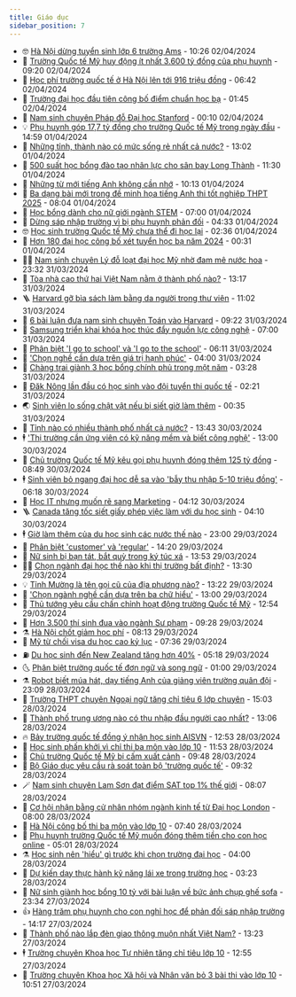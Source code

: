 ```yaml
---
title: Giáo dục
sidebar_position: 7
---
```


<!-- vnexpress-giao-duc:START -->
- 🤓 [Hà Nội dừng tuyển sinh lớp 6 trường Ams](https://vnexpress.net/ha-noi-dung-tuyen-sinh-lop-6-truong-ams-4729702.html) - 10:26 02/04/2024
- 🦆 [Trường Quốc tế Mỹ huy động ít nhất 3.600 tỷ đồng của phụ huynh](https://vnexpress.net/truong-quoc-te-my-huy-dong-it-nhat-3-600-ty-dong-cua-phu-huynh-4729437.html) - 09:20 02/04/2024
- 🦩 [Học phí trường quốc tế ở Hà Nội lên tới 916 triệu đồng](https://vnexpress.net/hoc-phi-truong-quoc-te-o-ha-noi-len-toi-916-trieu-dong-4728994.html) - 06:42 02/04/2024
- 🌮 [Trường đại học đầu tiên công bố điểm chuẩn học bạ](https://vnexpress.net/truong-dai-hoc-dau-tien-cong-bo-diem-chuan-hoc-ba-4729348.html) - 01:45 02/04/2024
- 🔭 [Nam sinh chuyên Pháp đỗ Đại học Stanford](https://vnexpress.net/nam-sinh-chuyen-phap-do-dai-hoc-stanford-4729029.html) - 00:10 02/04/2024
- 💡 [Phụ huynh góp 17,7 tỷ đồng cho trường Quốc tế Mỹ trong ngày đầu](https://vnexpress.net/phu-huynh-gop-17-7-ty-dong-cho-truong-quoc-te-my-trong-ngay-dau-4729285.html) - 14:59 01/04/2024
- 🥰 [Những tỉnh, thành nào có mức sống rẻ nhất cả nước?](https://vnexpress.net/nhung-tinh-thanh-nao-co-muc-song-re-nhat-ca-nuoc-4729250.html) - 13:02 01/04/2024
- 🐲 [500 suất học bổng đào tạo nhân lực cho sân bay Long Thành](https://vnexpress.net/500-suat-hoc-bong-dao-tao-nhan-luc-cho-san-bay-long-thanh-4729235.html) - 11:30 01/04/2024
- 🦒 [Những từ mới tiếng Anh không cần nhớ](https://vnexpress.net/nhung-tu-moi-tieng-anh-khong-can-nho-4728723.html) - 10:13 01/04/2024
- 🦆 [Ba dạng bài mới trong đề minh họa tiếng Anh thi tốt nghiệp THPT 2025](https://vnexpress.net/ba-dang-bai-moi-trong-de-minh-hoa-tieng-anh-thi-tot-nghiep-thpt-2025-4728717.html) - 08:04 01/04/2024
- 🧰 [Học bổng dành cho nữ giới ngành STEM](https://vnexpress.net/hoc-bong-danh-cho-nu-gioi-nganh-stem-4727541.html) - 07:00 01/04/2024
- 🐘 [Dừng sáp nhập trường vì bị phụ huynh phản đối](https://vnexpress.net/dung-sap-nhap-truong-vi-bi-phu-huynh-phan-doi-4729013.html) - 04:33 01/04/2024
- 🤓 [Học sinh trường Quốc tế Mỹ chưa thể đi học lại](https://vnexpress.net/hoc-sinh-truong-quoc-te-my-chua-the-di-hoc-lai-4728818.html) - 02:36 01/04/2024
- 🧰 [Hơn 180 đại học công bố xét tuyển học bạ năm 2024](https://vnexpress.net/hon-180-dai-hoc-cong-bo-xet-tuyen-hoc-ba-nam-2024-4728811.html) - 00:31 01/04/2024
- 🧑‍💻 [Nam sinh chuyên Lý đỗ loạt đại học Mỹ nhờ đam mê nước hoa](https://vnexpress.net/nam-sinh-chuyen-ly-do-loat-dai-hoc-my-nho-dam-me-nuoc-hoa-4728846.html) - 23:32 31/03/2024
- 🫶 [Tòa nhà cao thứ hai Việt Nam nằm ở thành phố nào?](https://vnexpress.net/toa-nha-cao-thu-hai-viet-nam-nam-o-thanh-pho-nao-4728757.html) - 13:17 31/03/2024
- 🪜 [Harvard gỡ bìa sách làm bằng da người trong thư viện](https://vnexpress.net/harvard-go-bia-sach-lam-bang-da-nguoi-trong-thu-vien-4728519.html) - 11:02 31/03/2024
- 🎊 [6 bài luận đưa nam sinh chuyên Toán vào Harvard](https://vnexpress.net/6-bai-luan-dua-nam-sinh-chuyen-toan-vao-harvard-4728607.html) - 09:22 31/03/2024
- 🧐 [Samsung triển khai khóa học thúc đẩy nguồn lực công nghệ](https://vnexpress.net/samsung-trien-khai-khoa-hoc-thuc-day-nguon-luc-cong-nghe-4728237.html) - 07:00 31/03/2024
- 🌈 [Phân biệt &#39;I go to school&#39; và &#39;I go to the school&#39;](https://vnexpress.net/phan-biet-i-go-to-school-va-i-go-to-the-school-4728722.html) - 06:11 31/03/2024
- 🥰 [&#39;Chọn nghề cần dựa trên giá trị hạnh phúc&#39;](https://vnexpress.net/chon-nghe-can-dua-tren-gia-tri-hanh-phuc-4726185.html) - 04:00 31/03/2024
- 🎡 [Chàng trai giành 3 học bổng chính phủ trong một năm](https://vnexpress.net/chang-trai-gianh-3-hoc-bong-chinh-phu-trong-mot-nam-4728678.html) - 03:28 31/03/2024
- 🎊 [Đăk Nông lần đầu có học sinh vào đội tuyển thi quốc tế](https://vnexpress.net/dak-nong-lan-dau-co-hoc-sinh-vao-doi-tuyen-thi-quoc-te-4728168.html) - 02:21 31/03/2024
- 🌏 [Sinh viên lo sống chật vật nếu bị siết giờ làm thêm](https://vnexpress.net/sinh-vien-lo-song-chat-vat-neu-bi-siet-gio-lam-them-4726988.html) - 00:35 31/03/2024
- 🥸 [Tỉnh nào có nhiều thành phố nhất cả nước?](https://vnexpress.net/tinh-nao-co-nhieu-thanh-pho-nhat-ca-nuoc-4728581.html) - 13:43 30/03/2024
- 🕴 [&#39;Thị trường cần ứng viên có kỹ năng mềm và biết công nghệ&#39;](https://vnexpress.net/thi-truong-can-ung-vien-co-ky-nang-mem-va-biet-cong-nghe-4726182.html) - 13:00 30/03/2024
- 💂 [Chủ trường Quốc tế Mỹ kêu gọi phụ huynh đóng thêm 125 tỷ đồng](https://vnexpress.net/chu-truong-quoc-te-my-keu-goi-phu-huynh-dong-them-125-ty-dong-4728486.html) - 08:49 30/03/2024
- 🕴 [Sinh viên bỏ ngang đại học dễ sa vào &#39;bẫy thu nhập 5-10 triệu đồng&#39;](https://vnexpress.net/sinh-vien-bo-ngang-dai-hoc-de-sa-vao-bay-thu-nhap-5-10-trieu-dong-4728473.html) - 06:18 30/03/2024
- 🌋 [Học IT nhưng muốn rẽ sang Marketing](https://vnexpress.net/hoc-it-nhung-muon-re-sang-marketing-4726399.html) - 04:12 30/03/2024
- 🪜 [Canada tăng tốc siết giấy phép việc làm với du học sinh](https://vnexpress.net/canada-tang-toc-siet-giay-phep-viec-lam-voi-du-hoc-sinh-4728414.html) - 04:10 30/03/2024
- 🕴 [Giờ làm thêm của du học sinh các nước thế nào](https://vnexpress.net/gio-lam-them-cua-du-hoc-sinh-cac-nuoc-the-nao-4727641.html) - 23:00 29/03/2024
- 🎃 [Phân biệt &#39;customer&#39; và &#39;regular&#39;](https://vnexpress.net/phan-biet-customer-va-regular-4728289.html) - 14:20 29/03/2024
- 🦏 [Nữ sinh bị bạn tát, bắt quỳ trong ký túc xá](https://vnexpress.net/nu-sinh-bi-ban-tat-bat-quy-trong-ky-tuc-xa-4728314.html) - 13:53 29/03/2024
- 🧑‍🏫 [Chọn ngành đại học thế nào khi thị trường bất định?](https://vnexpress.net/chon-nganh-dai-hoc-the-nao-khi-thi-truong-bat-dinh-4726184.html) - 13:30 29/03/2024
- 💡 [Tỉnh Mường là tên gọi cũ của địa phương nào?](https://vnexpress.net/tinh-muong-la-ten-goi-cu-cua-dia-phuong-nao-4728302.html) - 13:22 29/03/2024
- 🐎 [&#39;Chọn ngành nghề cần dựa trên ba chữ hiểu&#39;](https://vnexpress.net/chon-nganh-nghe-can-dua-tren-ba-chu-hieu-4726183.html) - 13:00 29/03/2024
- 🧰 [Thủ tướng yêu cầu chấn chỉnh hoạt động trường Quốc tế Mỹ](https://vnexpress.net/thu-tuong-yeu-cau-chan-chinh-hoat-dong-truong-quoc-te-my-4728316.html) - 12:54 29/03/2024
- 🙉 [Hơn 3.500 thí sinh đua vào ngành Sư phạm](https://vnexpress.net/hon-3-500-thi-sinh-dua-vao-nganh-su-pham-4728084.html) - 09:28 29/03/2024
- ⚗️ [Hà Nội chốt giảm học phí](https://vnexpress.net/ha-noi-chot-giam-hoc-phi-4728183.html) - 08:13 29/03/2024
- 🌝 [Mỹ từ chối visa du học cao kỷ lục](https://vnexpress.net/my-tu-choi-visa-du-hoc-cao-ky-luc-4728165.html) - 07:36 29/03/2024
- ⛽️ [Du học sinh đến New Zealand tăng hơn 40%](https://vnexpress.net/du-hoc-sinh-den-new-zealand-tang-hon-40-4726931.html) - 05:18 29/03/2024
- 🌜 [Phân biệt trường quốc tế đơn ngữ và song ngữ](https://vnexpress.net/phan-biet-truong-quoc-te-don-ngu-va-song-ngu-4727893.html) - 01:00 29/03/2024
- ⚗️ [Robot biết múa hát, dạy tiếng Anh của giảng viên trường quân đội](https://vnexpress.net/robot-biet-mua-hat-day-tieng-anh-cua-giang-vien-truong-quan-doi-4727632.html) - 23:09 28/03/2024
- 🧰 [Trường THPT chuyên Ngoại ngữ tăng chỉ tiêu 6 lớp chuyên](https://vnexpress.net/truong-thpt-chuyen-ngoai-ngu-tang-chi-tieu-6-lop-chuyen-4727869.html) - 15:03 28/03/2024
- 🤗 [Thành phố trung ương nào có thu nhập đầu người cao nhất?](https://vnexpress.net/thanh-pho-trung-uong-nao-co-thu-nhap-dau-nguoi-cao-nhat-4727660.html) - 13:06 28/03/2024
- 🔥 [Bảy trường quốc tế đồng ý nhận học sinh AISVN](https://vnexpress.net/bay-truong-quoc-te-dong-y-nhan-hoc-sinh-aisvn-4727871.html) - 12:53 28/03/2024
- 💪 [Học sinh phấn khởi vì chỉ thi ba môn vào lớp 10](https://vnexpress.net/hoc-sinh-phan-khoi-vi-chi-thi-ba-mon-vao-lop-10-4727776.html) - 11:53 28/03/2024
- 💂 [Chủ trường Quốc tế Mỹ bị cấm xuất cảnh](https://vnexpress.net/chu-truong-quoc-te-my-bi-cam-xuat-canh-4727810.html) - 09:48 28/03/2024
- 🌮 [Bộ Giáo dục yêu cầu rà soát toàn bộ &#39;trường quốc tế&#39;](https://vnexpress.net/bo-giao-duc-yeu-cau-ra-soat-toan-bo-truong-quoc-te-4727796.html) - 09:32 28/03/2024
- 🪄 [Nam sinh chuyên Lam Sơn đạt điểm SAT top 1% thế giới](https://vnexpress.net/nam-sinh-chuyen-lam-son-dat-diem-sat-top-1-the-gioi-4727664.html) - 08:07 28/03/2024
- 🎡 [Cơ hội nhận bằng cử nhân nhóm ngành kinh tế từ Đại học London](https://vnexpress.net/co-hoi-nhan-bang-cu-nhan-nhom-nganh-kinh-te-tu-dai-hoc-london-4727100.html) - 08:00 28/03/2024
- 🌈 [Hà Nội công bố thi ba môn vào lớp 10](https://vnexpress.net/ha-noi-cong-bo-thi-ba-mon-vao-lop-10-4720710.html) - 07:40 28/03/2024
- 🎊 [Phụ huynh trường Quốc tế Mỹ muốn đóng thêm tiền cho con học online](https://vnexpress.net/phu-huynh-truong-quoc-te-my-muon-dong-them-tien-cho-con-hoc-online-4726310.html) - 05:01 28/03/2024
- ⚗️ [Học sinh nên &#39;hiểu&#39; gì trước khi chọn trường đại học](https://vnexpress.net/hoc-sinh-nen-hieu-gi-truoc-khi-chon-truong-dai-hoc-4725504.html) - 04:00 28/03/2024
- 🌁 [Dự kiến ​​​​dạy thực hành kỹ năng lái xe trong trường học](https://vnexpress.net/du-kien-day-thuc-hanh-ky-nang-lai-xe-trong-truong-hoc-4727455.html) - 03:23 28/03/2024
- 🦏 [Nữ sinh giành học bổng 10 tỷ với bài luận về bức ảnh chụp ghế sofa](https://vnexpress.net/nu-sinh-gianh-hoc-bong-10-ty-voi-bai-luan-ve-buc-anh-chup-ghe-sofa-4724072.html) - 23:34 27/03/2024
- 👍 [Hàng trăm phụ huynh cho con nghỉ học để phản đối sáp nhập trường](https://vnexpress.net/hang-tram-phu-huynh-cho-con-nghi-hoc-de-phan-doi-sap-nhap-truong-4727430.html) - 14:17 27/03/2024
- 🌈 [Thành phố nào lắp đèn giao thông muộn nhất Việt Nam?](https://vnexpress.net/thanh-pho-nao-lap-den-giao-thong-muon-nhat-viet-nam-4727376.html) - 13:23 27/03/2024
- 🕴 [Trường chuyên Khoa học Tự nhiên tăng chỉ tiêu lớp 10](https://vnexpress.net/truong-chuyen-khoa-hoc-tu-nhien-tang-chi-tieu-lop-10-4727426.html) - 12:55 27/03/2024
- 🧰 [Trường chuyên Khoa học Xã hội và Nhân văn bỏ 3 bài thi vào lớp 10](https://vnexpress.net/truong-chuyen-khoa-hoc-xa-hoi-va-nhan-van-bo-3-bai-thi-vao-lop-10-4727394.html) - 10:51 27/03/2024<!-- vnexpress-giao-duc:END -->
